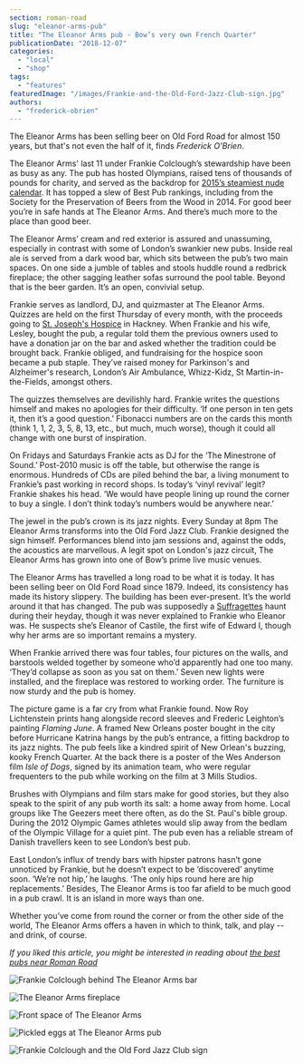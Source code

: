 ```yaml
---
section: roman-road
slug: "eleanor-arms-pub"
title: "The Eleanor Arms pub - Bow’s very own French Quarter"
publicationDate: "2018-12-07"
categories: 
  - "local"
  - "shop"
tags: 
  - "features"
featuredImage: "/images/Frankie-and-the-Old-Ford-Jazz-Club-sign.jpg"
authors: 
  - "frederick-obrien"
---
```


The Eleanor Arms has been selling beer on Old Ford Road for almost 150 years, but that's not even the half of it, finds _Frederick O'Brien_.

The Eleanor Arms' last 11 under Frankie Colclough’s stewardship have been as busy as any. The pub has hosted Olympians, raised tens of thousands of pounds for charity, and served as the backdrop for [2015’s steamiest nude calendar](https://romanroadlondon.com/bow-geezers-wheres-my-boozer-gone-calendar/). It has topped a slew of Best Pub rankings, including from the Society for the Preservation of Beers from the Wood in 2014. For good beer you’re in safe hands at The Eleanor Arms. And there’s much more to the place than good beer.

The Eleanor Arms’ cream and red exterior is assured and unassuming, especially in contrast with some of London’s swankier new pubs. Inside real ale is served from a dark wood bar, which sits between the pub’s two main spaces. On one side a jumble of tables and stools huddle round a redbrick fireplace; the other sagging leather sofas surround the pool table. Beyond that is the beer garden. It’s an open, convivial setup.

Frankie serves as landlord, DJ, and quizmaster at The Eleanor Arms. Quizzes are held on the first Thursday of every month, with the proceeds going to [St. Joseph's Hospice](https://www.stjh.org.uk/) in Hackney. When Frankie and his wife, Lesley, bought the pub, a regular told them the previous owners used to have a donation jar on the bar and asked whether the tradition could be brought back. Frankie obliged, and fundraising for the hospice soon became a pub staple. They’ve raised money for Parkinson's and Alzheimer's research, London’s Air Ambulance, Whizz-Kidz, St Martin-in-the-Fields, amongst others.

The quizzes themselves are devilishly hard. Frankie writes the questions himself and makes no apologies for their difficulty. ‘If one person in ten gets it, then it’s a good question.’ Fibonacci numbers are on the cards this month (think 1, 1, 2, 3, 5, 8, 13, etc., but much, much worse), though it could all change with one burst of inspiration.

On Fridays and Saturdays Frankie acts as DJ for the ‘The Minestrone of Sound.’ Post-2010 music is off the table, but otherwise the range is enormous. Hundreds of CDs are piled behind the bar, a living monument to Frankie’s past working in record shops. Is today’s ‘vinyl revival’ legit? Frankie shakes his head. ‘We would have people lining up round the corner to buy a single. I don’t think today’s numbers would be anywhere near.’

The jewel in the pub’s crown is its jazz nights. Every Sunday at 8pm The Eleanor Arms transforms into the Old Ford Jazz Club. Frankie designed the sign himself. Performances blend into jam sessions and, against the odds, the acoustics are marvellous. A legit spot on London's jazz circuit, The Eleanor Arms has grown into one of Bow’s prime live music venues.

The Eleanor Arms has travelled a long road to be what it is today. It has been selling beer on Old Ford Road since 1879. Indeed, its consistency has made its history slippery. The building has been ever-present. It’s the world around it that has changed. The pub was supposedly a [Suffragettes](https://romanroadlondon.com/bows-suffragette-secrets-sylvia-pankhurst-east-end-suffrage/) haunt during their heyday, though it was never explained to Frankie who Eleanor was. He suspects she’s Eleanor of Castile, the first wife of Edward I, though why her arms are so important remains a mystery.

When Frankie arrived there was four tables, four pictures on the walls, and barstools welded together by someone who’d apparently had one too many. ‘They’d collapse as soon as you sat on them.’ Seven new lights were installed, and the fireplace was restored to working order. The furniture is now sturdy and the pub is homey.

The picture game is a far cry from what Frankie found. Now Roy Lichtenstein prints hang alongside record sleeves and Frederic Leighton’s painting _Flaming June_. A framed New Orleans poster bought in the city before Hurricane Katrina hangs by the pub’s entrance, a fitting backdrop to its jazz nights. The pub feels like a kindred spirit of New Orlean's buzzing, kooky French Quarter. At the back there is a poster of the Wes Anderson film _Isle of Dogs_, signed by its animation team, who were regular frequenters to the pub while working on the film at 3 Mills Studios.

Brushes with Olympians and film stars make for good stories, but they also speak to the spirit of any pub worth its salt: a home away from home. Local groups like The Geezers meet there often, as do the St. Paul's bible group. During the 2012 Olympic Games athletes would slip away from the bedlam of the Olympic Village for a quiet pint. The pub even has a reliable stream of Danish travellers keen to see London’s best pub.

East London’s influx of trendy bars with hipster patrons hasn’t gone unnoticed by Frankie, but he doesn’t expect to be ‘discovered’ anytime soon. ‘We’re not hip,’ he laughs. ‘The only hips round here are hip replacements.’ Besides, The Eleanor Arms is too far afield to be much good in a pub crawl. It is an island in more ways than one.

Whether you’ve come from round the corner or from the other side of the world, The Eleanor Arms offers a haven in which to think, talk, and play -- and drink, of course.

_If you liked this article, you might be interested in reading about [the best pubs near Roman Road](https://romanroadlondon.com/best-local-pubs/)_

![Frankie Colclough behind The Eleanor Arms bar](/images/Frankie-at-The-Eleanor-Arms-bar.jpg)

![The Eleanor Arms fireplace](/images/The-Eleanor-Arms-fireplace.jpg)

![Front space of The Eleanor Arms](/images/Front-space-of-The-Eleanor-Arms.jpg)

![Pickled eggs at The Eleanor Arms pub](/images/Pickled-eggs-at-The-Eleanor-Arms.jpg)

![Frankie Colclough and the Old Ford Jazz Club sign](/images/Frankie-and-the-Old-Ford-Jazz-Club-sign.jpg)


